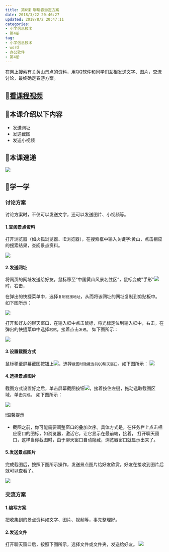 ```yaml
---
title: 第6课 聊聊春游定方案
date: 2018/3/22 20:46:27
updated: 2018/8/2 20:47:11
categories:
- 小学信息技术
- 第4册
tag: 
- 小学信息技术
- word
- 办公软件
- 第4册
---
```

在网上搜索有关黄山景点的资料，用QQ软件和同学们互相发送文字、图片，交流讨论，最终确定春游方案。
## 🎦[看课程视频](https://itdamo.ke.qq.com/)

## :mega:本课介绍以下内容

- 发送网址
- 发送截图
- 发送小视频
## :rainbow:本课速递
![](/courses/ITP4/6.9.png)
## :electric_plug:学一学
### 讨论方案
讨论方案时，不仅可以发送文字，还可以发送图片、小视频等。
#### 1.查阅景点资料
打开浏览器（如火狐浏览器、IE浏览器），在搜索框中输入关键字:黄山，点击相应的搜索结果，查阅景点资料。

![](/courses/ITP4/6.2.png)
#### 2.发送网址
将网页的网址发送给好友，鼠标移至“中国黄山风景名胜区”，鼠标变成"手形"![](/courses/ITP4/6.3.png)时，右击，

在弹出的快捷菜单中，选择`复制链接地址`，从而将该网址的网址复制到剪贴板中。如下图所示：

![](/courses/ITP4/6.1.png)

打开和好友的聊天窗口，在输入框中点击鼠标，将光标定位到输入框中，右击，在弹出的快捷菜单中选择`粘贴`，接着点击`发送`。
如下图所示：

![](/courses/ITP4/6.4.png)
#### 3.设置截图方式
鼠标移至屏幕截图按钮上![](/courses/ITP4/6.6.png)，选择`截图时隐藏当前QQ聊天窗口`。如下图所示：
![](/courses/ITP4/6.5.png)
#### 4.选择景点图片
截图方式设置好之后，单击屏幕截图按钮![](/courses/ITP4/6.6.png)，接着按住左键，拖动选取截图区域，单击`完成`。
如下图所示：

![](/courses/ITP4/6.7.png)

:heavy_exclamation_mark:温馨提示
- 截图之前，你可能需要调整窗口的叠加次序。具体方式是，在任务栏上点击相应窗口的图标，如浏览器，激活它，让它显示在最前端，接着，
打开聊天窗口，这样当你截图时，由于聊天窗口自动隐藏，浏览器窗口就显示出来了。

#### 5.发送景点图片
完成截图后，按照下图所示操作，发送景点图片给好友欣赏。好友在接收到图片后就可以查看了。

![](/courses/ITP4/6.8.png)
### 交流方案
#### 1.编写方案
把收集到的景点资料如文字、图片、视频等，事先整理好。
#### 2.发送文件
打开聊天窗口后，按照下图所示，选择文件或文件夹，发送给好友。
![](/courses/ITP4/6.9.png)
